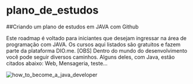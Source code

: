 # plano_de_estudos  

##Criando um plano de estudos em JAVA com Github  

Este roadmap é voltado para iniciantes que desejam ingressar na área de programação com JAVA. Os cursos aqui listados são gratuitos e fazem parte da plataforma DIO.me.
[OBS] Dentro do mundo do desenvolvimento você pode seguir diversos caminhos. Alguns deles, com Java, estão citados abaixo: Web, Mensageria, teste...

![how_to_become_a_java_developer](https://user-images.githubusercontent.com/68128293/197280261-8f12c1f3-4d1f-46ad-b156-1ac1a16eccaf.png)
